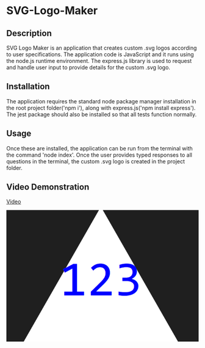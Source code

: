 # SVG-Logo-Maker

## Description
SVG Logo Maker is an application that creates custom .svg logos according to user specifications. The application code is JavaScript and it runs using the node.js runtime environment. The express.js library is used to request and handle user input to provide details for the custom .svg logo. 

## Installation
The application requires the standard node package manager installation in the root project folder('npm i'), along with express.js('npm install express'). The jest package should also be installed so that all tests function normally.

## Usage 
 Once these are installed, the application can be run from the terminal with the command 'node index'. Once the user provides typed responses to all questions in the terminal, the custom .svg logo is created in the project folder. 

## Video Demonstration
[Video](https://drive.google.com/file/d/1G6aGrgbTg_sgFvB1cEcdhGkDEBwS479s/view?usp=sharing)

![Screenshot](image.png)





